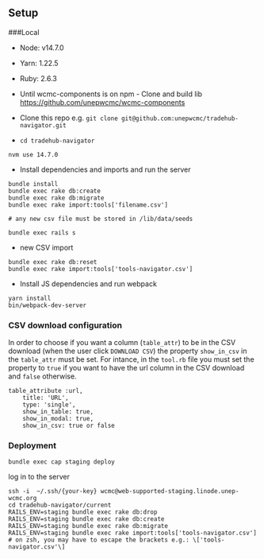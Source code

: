 ## Setup

###Local

- Node: v14.7.0
- Yarn: 1.22.5
- Ruby: 2.6.3


- Until wcmc-components is on npm - Clone and build lib https://github.com/unepwcmc/wcmc-components

- Clone this repo e.g. `git clone git@github.com:unepwcmc/tradehub-navigator.git`
- `cd tradehub-navigator`

```
nvm use 14.7.0
```

- Install dependencies and imports and run the server

```
bundle install
bundle exec rake db:create
bundle exec rake db:migrate
bundle exec rake import:tools['filename.csv'] 

# any new csv file must be stored in /lib/data/seeds 

bundle exec rails s
```
- new CSV import

```
bundle exec rake db:reset
bundle exec rake import:tools['tools-navigator.csv']
```

- Install JS dependencies and run webpack

```
yarn install
bin/webpack-dev-server
```

### CSV download configuration

In order to choose if you want a column (`table_attr`) to be in the CSV download (when the user click `DOWNLOAD CSV`) the property `show_in_csv` in the `table_attr` must be set. For intance, in the `tool.rb` file you must set the property to `true` if you want to have the url column in the CSV download and `false` otherwise.
```
table_attribute :url,
    title: 'URL',
    type: 'single',
    show_in_table: true,
    show_in_modal: true,
    show_in_csv: true or false
```

### Deployment

`bundle exec cap staging deploy`

log in to the server
```
ssh -i  ~/.ssh/{your-key} wcmc@web-supported-staging.linode.unep-wcmc.org
cd tradehub-navigator/current
RAILS_ENV=staging bundle exec rake db:drop
RAILS_ENV=staging bundle exec rake db:create
RAILS_ENV=staging bundle exec rake db:migrate
RAILS_ENV=staging bundle exec rake import:tools['tools-navigator.csv']
# on zsh, you may have to escape the brackets e.g.: \['tools-navigator.csv'\]
```
